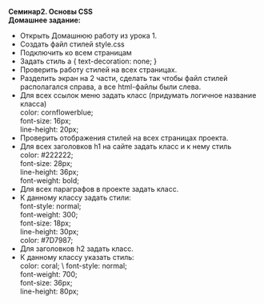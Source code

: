 **Семинар2. Основы CSS** \
**Домашнее задание:**
* Открыть Домашнюю работу из урока 1.
* Создать файл стилей style.css
* Подключить ко всем страницам
* Задать стиль a { text-decoration: none; }
* Проверить работу стилей на всех страницах.
* Разделить экран на 2 части, сделать так чтобы файл стилей располагался справа, а все html-файлы были слева.
* Для всех ссылок меню задать класс (придумать логичное название класса) \
color: cornflowerblue; \
font-size: 16px; \
line-height: 20px; 
* Проверить отображения стилей на всех страницах проекта.
* Для всех заголовков h1 на сайте задать класс и к нему стиль \
color: #222222; \
font-size: 28px; \
line-height: 36px; \
font-weight: bold; 
* Для всех параграфов в проекте задать класс.
* К данному классу задать стили: \
font-style: normal; \
font-weight: 300; \
font-size: 18px; \
line-height: 30px; \
color: #7D7987;
* Для заголовков h2 задать класс.
* К данному классу указать стиль: \
color: coral; \ 
font-style: normal; \
font-weight: 700; \
font-size: 36px; \
line-height: 80px;